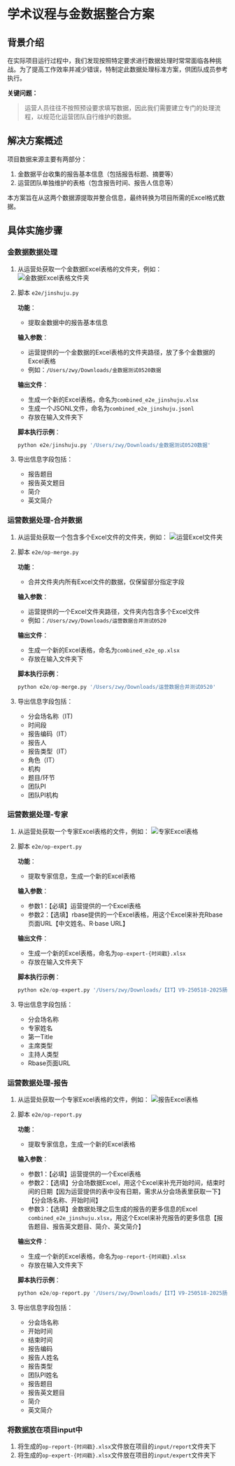 # 学术议程与金数据整合方案

## 背景介绍
在实际项目运行过程中，我们发现按照特定要求进行数据处理时常常面临各种挑战。为了提高工作效率并减少错误，特制定此数据处理标准方案，供团队成员参考执行。

**关键问题：**
> 运营人员往往不按照预设要求填写数据，因此我们需要建立专门的处理流程，以规范化运营团队自行维护的数据。

## 解决方案概述
项目数据来源主要有两部分：
1. 金数据平台收集的报告基本信息（包括报告标题、摘要等）
2. 运营团队单独维护的表格（包含报告时间、报告人信息等）

本方案旨在从这两个数据源提取并整合信息，最终转换为项目所需的Excel格式数据。

## 具体实施步骤

### 金数据数据处理
1. 从运营处获取一个金数据Excel表格的文件夹，例如：
   ![金数据Excel表格文件夹](../public/images/e2e-1.png)

2. 脚本 `e2e/jinshuju.py`

   **功能**：
   - 提取金数据中的报告基本信息
   
   **输入参数**：
   - 运营提供的一个金数据的Excel表格的文件夹路径，放了多个金数据的Excel表格
   - 例如：`/Users/zwy/Downloads/金数据测试0520数据`

   **输出文件**：
   - 生成一个新的Excel表格，命名为`combined_e2e_jinshuju.xlsx`
   - 生成一个JSONL文件，命名为`combined_e2e_jinshuju.jsonl`
   - 存放在输入文件夹下

   **脚本执行示例**：
   ```python
   python e2e/jinshuju.py '/Users/zwy/Downloads/金数据测试0520数据'
   ```

3. 导出信息字段包括：
   - 报告题目
   - 报告英文题目
   - 简介
   - 英文简介

### 运营数据处理-合并数据

1. 从运营处获取一个包含多个Excel文件的文件夹，例如：
   ![运营Excel文件夹](../public/images/e2e-4.png)

2. 脚本 `e2e/op-merge.py`

   **功能**：
   - 合并文件夹内所有Excel文件的数据，仅保留部分指定字段

   **输入参数**：
   - 运营提供的一个Excel文件夹路径，文件夹内包含多个Excel文件
   - 例如：`/Users/zwy/Downloads/运营数据合并测试0520`

   **输出文件**：
   - 生成一个新的Excel表格，命名为`combined_e2e_op.xlsx`
   - 存放在输入文件夹下

   **脚本执行示例**：
   ```python
   python e2e/op-merge.py '/Users/zwy/Downloads/运营数据合并测试0520'
   ```

3. 导出信息字段包括：
   - 分会场名称（IT)
   - 时间段
   - 报告编码（IT）
   - 报告人
   - 报告类型（IT）
   - 角色（IT）
   - 机构
   - 题目/环节
   - 团队PI
   - 团队PI机构

### 运营数据处理-专家
1. 从运营处获取一个专家Excel表格的文件，例如：
   ![专家Excel表格](../public/images/e2e-2.png)

2. 脚本 `e2e/op-expert.py`

   **功能**：
   - 提取专家信息，生成一个新的Excel表格
   
   **输入参数**：
   - 参数1：【必填】运营提供的一个Excel表格
   - 参数2：【选填】rbase提供的一个Excel表格，用这个Excel来补充Rbase页面URL【中文姓名、R·base URL】
   
   **输出文件**：
   - 生成一个新的Excel表格，命名为`op-expert-{时间戳}.xlsx`
   - 存放在输入文件夹下
   
   **脚本执行示例**：
   ```python
   python e2e/op-expert.py '/Users/zwy/Downloads/【IT】V9-250518-2025肠道大会-议程-0519新增待联系.xlsx' '/Users/zwy/Downloads/作 者名单-RbaseUrl.xlsx'
   ```

3. 导出信息字段包括：
   - 分会场名称
   - 专家姓名
   - 第一Title
   - 主席类型
   - 主持人类型
   - Rbase页面URL

### 运营数据处理-报告
1. 从运营处获取一个专家Excel表格的文件，例如：
   ![报告Excel表格](../public/images/e2e-3.png)

2. 脚本 `e2e/op-report.py`

   **功能**：
   - 提取专家信息，生成一个新的Excel表格
   
   **输入参数**：
   - 参数1：【必填】运营提供的一个Excel表格
   - 参数2：【选填】分会场数据Excel，用这个Excel来补充开始时间，结束时间的日期【因为运营提供的表中没有日期，需求从分会场表里获取一下】【分会场名称、开始时间】
   - 参数3：【选填】金数据处理之后生成的报告的更多信息的Excel `combined_e2e_jinshuju.xlsx`，用这个Excel来补充报告的更多信息【报告题目、报告英文题目、简介、英文简介】
   
   **输出文件**：
   - 生成一个新的Excel表格，命名为`op-report-{时间戳}.xlsx`
   - 存放在输入文件夹下
   
   **脚本执行示例**：
   ```python
   python e2e/op-report.py '/Users/zwy/Downloads/【IT】V9-250518-2025肠道大会-议程-0519新增待联系.xlsx' '/Users/zwy/Downloads/op-session.xlsx' '/Users/zwy/Downloads/金数据测试0520数据/combined_e2e_jinshuju.xlsx'
   ```

3. 导出信息字段包括：
   - 分会场名称
   - 开始时间
   - 结束时间
   - 报告编码
   - 报告人姓名
   - 报告类型
   - 团队PI姓名
   - 报告题目
   - 报告英文题目
   - 简介
   - 英文简介

### 将数据放在项目input中
1. 将生成的`op-report-{时间戳}.xlsx`文件放在项目的`input/report`文件夹下
2. 将生成的`op-expert-{时间戳}.xlsx`文件放在项目的`input/expert`文件夹下
